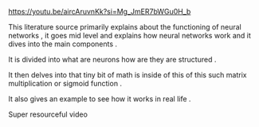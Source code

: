 https://youtu.be/aircAruvnKk?si=Mg_JmER7bWGu0H_b


This literature source primarily explains about the functioning of neural networks , it goes mid level and explains how neural networks work and it dives into the main components . 

It is divided into what are neurons how are they are structured . 

It then delves into that tiny bit of math is inside of this of this such matrix multiplication or sigmoid function . 

It also gives an example to see how it works in real life .


Super resourceful video 

